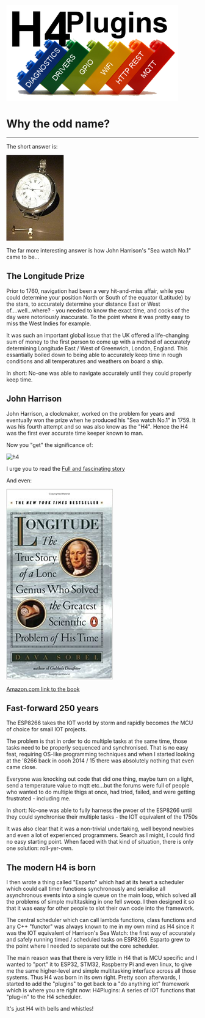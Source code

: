 ![H4P Logo](/assets/H4PLogo.png)

# Why the odd name?

---

The short answer is:

![H4](../assets/H4_low_250.jpg)

The far more interesting answer is how John Harrison's "Sea watch No.1" came to be...

## The Longitude Prize

Prior to 1760, navigation had been a very hit-and-miss affair, while you could determine your position North or South of the equator (Latitude) by the stars, to accurately determine your distance East or West of....well...where? - you needed to know the exact time, and cocks of the day were notoriously *in*accurate. To the point where it was pretty easy to miss the West Indies for example.

It was such an important global issue that the UK offered a life-changing sum of money to the first person to come up with a method of accurately determining Longitude East / West of Greenwich, London, England. This essantially boiled down to being able to accurately keep time in rough conditions and all temperatures and weathers on board a ship.

In short: No-one was able to navigate accurately until they could properly keep time.

## John Harrison

John Harrison, a clockmaker, worked on the problem for years and eventually won the prize when he produced his "Sea watch No.1" in 1759. It was his fourth attempt and so was also know as the "H4". Hence the H4 was the first ever accurate time keeper known to man.

Now you "get" the significance of:

![h4](https://github.com/philbowles/H4/raw/master/assets/logo.jpg)

I urge you to read the [Full and fascinating story](https://en.wikipedia.org/wiki/John_Harrison)

And even: 

![jhbook](../assets/jhbook.jpg)

[Amazon.com link to the book](https://www.amazon.com/Longitude-Genius-Greatest-Scientific-Problem/dp/B005LYERBI/ref=sr_1_5?dchild=1&keywords=longitude+prize&qid=1612457760&sr=8-5)
## Fast-forward 250 years

The ESP8266 takes the IOT world by storm and rapidly becomes *the* MCU of choice for small IOT projects.

The problem is that in order to do multiple tasks at the same time, those tasks need to be properly sequenced and synchronised. That is no easy feat, requiring OS-like programming techniques and when I started looking at the '8266 back in oooh 2014 / 15 there was absolutely nothing that even came close.

Everyone was knocking out code that did one thing, maybe turn on a light, send a temperature value to mqtt etc...but the forums were full of people who wanted to do multiple thigs at once, had tried, failed, and were getting frustrated - including me.

In short: No-one was able to fully harness the pwoer of the ESP8266 until they could synchronise their multiple tasks - the IOT equivalent of the 1750s

It was also clear that it was a non-trivial undertaking, well beyond newbies and even a lot of experienced programmers. Search as I might, I could find no easy starting point. When faced with that kind of situation, there is only one solution: roll-yer-own.

## The modern H4 is born

I then wrote a thing called "Esparto" which had at its heart a scheduler which could call timer functions synchronously and serialise all asynchronous events into a single queue on the main loop, which solved all the problems of simple multitasking in one fell swoop. I then designed it so that it was easy for other people to slot their own code into the framework.

The central scheduler which can call lambda functions, class functions and any C++ "functor" was always known to me in my own mind as H4 since it was the IOT equivalent of Harrison's Sea Watch: the first way of accurately and safely running timed / scheduled tasks on ESP8266. Esparto grew to the point where I needed to separate out the core scheduler.

The main reason was that there is very little in H4 that is MCU specific and I wanted to "port" it to ESP32, STM32, Raspberry Pi and even linux, to give me the same higher-level and simple multitasking interface across all those systems. Thus H4 was born in its own right. Pretty soon afterwards, I started to add the "plugins" to get back to a "do anything iot" framework which is where you are right now: H4Plugins: A series of IOT functions that "plug-in" to the H4 scheduler.

It's just H4 with bells and whistles!
